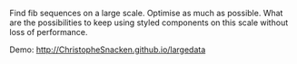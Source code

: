 Find fib sequences on a large scale. Optimise as much as possible. What are the possibilities to keep using styled components on this scale without loss of performance. 

Demo: http://ChristopheSnacken.github.io/largedata
